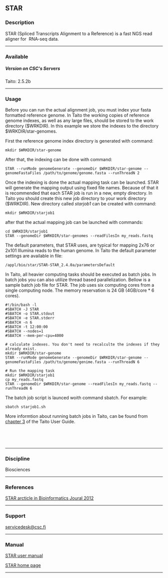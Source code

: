 ## STAR

### Description

STAR (Spliced Transcripts Alignment to a Reference) is a fast NGS read
aligner for  RNA-seq data.

------------------------------------------------------------------------

### Available

##### Version on CSC's Servers

  
Taito: 2.5.2b

------------------------------------------------------------------------

### Usage

Before you can run the actual alignment job, you must index your fasta
formatted reference genome. In Taito the working copies of reference
genome indexes, as well as any large files, should be stored to the work
directory ($WRKDIR). In this example we store the indexes to the
directory $WRKDIR/star-genomes.

First the reference genome index directory is generated with command:

    mkdir $WRKDIR/star-genome

After that, the indexing can be done with command:

    STAR --runMode genomeGenerate --genomeDir $WRKDIR/star-genome --genomeFastaFiles /path/to/genome/genome.fasta --runThreadN 2

Once the indexing is done the actual mapping task can be launched. STAR
will generate the mapping output using fixed file names. Because of that
it is recommended that each STAR job is run in a new, empty directory.
In Taito you should create this new job directory to your work directory
($WRKDIR). New directory called *starjob1* can be created with command:

    mkdir $WRKDIR/starjob1

after that the actual mapping job can be launched with commands:

    cd $WRKDIR/starjob1
    STAR --genomeDir $WRKDIR/star-genomes --readFilesIn my_reads.fastq

The default parameters, that STAR uses, are typical for mapping 2x76 or
2x101 Illumina reads to the human genome. In Taito the default parameter
settings are available in file:

    /appl/bio/star/STAR-STAR_2.4.0a/parametersDefault

In Taito, all heavier computing tasks should be executed as batch jobs.
In batch jobs you can also utilize thread based parallelization. Bellow
is a sample batch job file for STAR. The job uses six computing cores
from a single computing node. The memory reservation is 24 GB (4GB/core
\* 6 cores).

    #!/bin/bash -l
    #SBATCH -J STAR
    #SBATCH -o STAR.stdout
    #SBATCH -e STAR.stderr
    #SBATCH -n 6
    #SBATCH -t 12:00:00
    #SBATCH --nodes=1
    #SBATCH --mem-per-cpu=4000

    # calculate indexes. You don't need to recalculte the indexes if they already exist.
    mkdir $WRKDIR/star-genome
    STAR --runMode genomeGenerate --genomeDir $WRKDIR/star-genome --genomeFastaFiles /path/to/genome/genime.fasta --runThreadN 6

    # Run the mapping task
    mkdir $WRKDIR/starjob1
    cp my_reads.fastq
    STAR --genomeDir $WRKDIR/star-genome --readFilesIn my_reads.fastq --runThreadN 6

The batch job script is launced woith command sbatch. For example:

    sbatch starjob1.sh

More informtion about running batch jobs in Taito, can be found from
[chapter 3] of the Taito User Guide.

 

 

------------------------------------------------------------------------

### Discipline

Biosciences  

------------------------------------------------------------------------

### References

[STAR arcticle in Bioinformatics Joural 2012]

------------------------------------------------------------------------

### Support

servicedesk@csc.fi

------------------------------------------------------------------------

### Manual

[STAR user manual]

[STAR home page]

------------------------------------------------------------------------

  [chapter 3]: https://research.csc.fi/taito-batch-jobs
  [STAR arcticle in Bioinformatics Joural 2012]: http://bioinformatics.oxfordjournals.org/content/early/2012/10/25/bioinformatics.bts635
  [STAR user manual]: http://code.google.com/p/rna-star/downloads/detail?name=STARmanual_2.3.0.1.pdf&can=2&q=
  [STAR home page]: http://code.google.com/p/rna-star/
